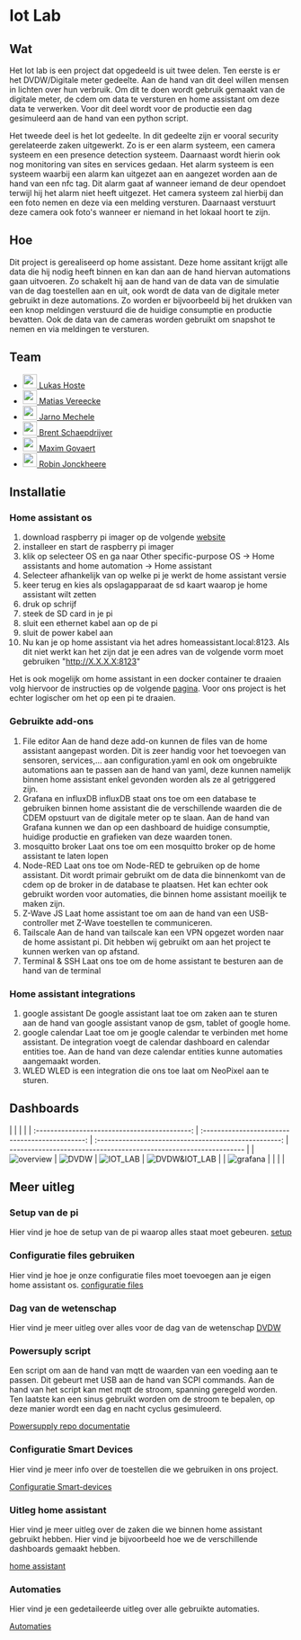 # Iot Lab

## Wat

Het Iot lab is een project dat opgedeeld is uit twee delen. Ten eerste is er het DVDW/Digitale meter gedeelte. Aan de hand van dit deel willen mensen in lichten over hun verbruik. Om dit te doen wordt gebruik gemaakt van de digitale meter, de cdem om data te versturen en home assistant om deze data te verwerken. Voor dit deel wordt voor de productie een dag gesimuleerd aan de hand van een python script.

Het tweede deel is het Iot gedeelte. In dit gedeelte zijn er vooral security gerelateerde zaken uitgewerkt. Zo is er een alarm systeem, een camera systeem en een presence detection systeem. Daarnaast wordt hierin ook nog monitoring van sites en services gedaan. Het alarm systeem is een systeem waarbij een alarm kan uitgezet aan en aangezet worden aan de hand van een nfc tag. Dit alarm gaat af wanneer iemand de deur opendoet terwijl hij het alarm niet heeft uitgezet. Het camera systeem zal hierbij dan een foto nemen en deze via een melding versturen. Daarnaast verstuurt deze camera ook foto's wanneer er niemand in het lokaal hoort te zijn.

## Hoe

Dit project is gerealiseerd op home assistant. Deze home assitant krijgt alle data die hij nodig heeft binnen en kan dan aan de hand hiervan automations gaan uitvoeren. Zo schakelt hij aan de hand van de data van de simulatie van de dag toestellen aan en uit, ook wordt de data van de digitale meter gebruikt in deze automations. Zo worden er bijvoorbeeld bij het drukken van een knop meldingen verstuurd die de huidige consumptie en productie bevatten. Ook de data van de cameras worden gebruikt om snapshot te nemen en via meldingen te versturen.

## Team

- [<img src="https://github.com/LukasHoste.png" width="25"> Lukas Hoste](https://github.com/LukasHoste)
- [<img src="https://github.com/MatiasVereecke.png" width="25"> Matias Vereecke](https://github.com/MatiasVereecke)
- [<img src="https://github.com/JarnoMechele.png" width="25"> Jarno Mechele](https://github.com/JarnoMechele)
- [<img src="https://github.com/Brent-Schaepdrijver.png" width="25"> Brent Schaepdrijver](https://github.com/Brent-Schaepdrijver)
- [<img src="https://github.com/Smiley078.png" width="25"> Maxim Govaert ](https://github.com/Smiley078)
- [<img src="https://github.com/jonckheereke.png" width="25"> Robin Jonckheere](https://github.com/jonckheereke)

## Installatie

### Home assistant os

1. download raspberry pi imager op de volgende [website](https://www.raspberrypi.com/software/)
2. installeer en start de raspberry pi imager
3. klik op selecteer OS en ga naar Other specific-purpose OS -> Home assistants and home automation -> Home assistant
4. Selecteer afhankelijk van op welke pi je werkt de home assistant versie
5. keer terug en kies als opslagapparaat de sd kaart waarop je home assistant wilt zetten
6. druk op schrijf
7. steek de SD card in je pi
8. sluit een ethernet kabel aan op de pi
9. sluit de power kabel aan
10. Nu kan je op home assistant via het adres homeassistant.local:8123. Als dit niet werkt kan het zijn dat je een adres van de volgende vorm moet gebruiken "http://X.X.X.X:8123"

Het is ook mogelijk om home assistant in een docker container te draaien volg hiervoor de instructies op de volgende [pagina](https://www.home-assistant.io/installation/raspberrypi/#install-home-assistant-container). Voor ons project is het echter logischer om het op een pi te draaien.

### Gebruikte add-ons

1. File editor
   Aan de hand deze add-on kunnen de files van de home assistant aangepast worden. Dit is zeer handig voor het toevoegen van sensoren, services,... aan configuration.yaml en ook om ongebruikte automations aan te passen aan de hand van yaml, deze kunnen namelijk binnen home assistant enkel gevonden worden als ze al getriggered zijn.
2. Grafana en influxDB
   influxDB staat ons toe om een database te gebruiken binnen home assistant die de verschillende waarden die de CDEM opstuurt van de digitale meter op te slaan.
   Aan de hand van Grafana kunnen we dan op een dashboard de huidige consumptie, huidige productie en grafieken van deze waarden tonen.
3. mosquitto broker
   Laat ons toe om een mosquitto broker op de home assistant te laten lopen
4. Node-RED
   Laat ons toe om Node-RED te gebruiken op de home assistant. Dit wordt primair gebruikt om de data die binnenkomt van de cdem op de broker in de database te plaatsen. Het kan echter ook gebruikt worden voor automaties, die binnen home assistant moeilijk te maken zijn.
5. Z-Wave JS
   Laat home assistant toe om aan de hand van een USB-controller met Z-Wave toestellen te communiceren.
6. Tailscale
   Aan de hand van tailscale kan een VPN opgezet worden naar de home assistant pi. Dit hebben wij gebruikt om aan het project te kunnen werken van op afstand.
7. Terminal & SSH
   Laat ons toe om de home assistant te besturen aan de hand van de terminal

### Home assistant integrations

1. google assistant
   De google assistant laat toe om zaken aan te sturen aan de hand van google assistant vanop de gsm, tablet of google home.
2. google calendar
   Laat toe om je google calendar te verbinden met home assistant. De integration voegt de calendar dashboard en calendar entities toe. Aan de hand van deze calendar entities kunne automaties aangemaakt worden.
3. WLED
   WLED is een integration die ons toe laat om NeoPixel aan te sturen.

## Dashboards

|                                               |                                                 |                                                       |
| :-------------------------------------------: | :---------------------------------------------: | :---------------------------------------------------: | ----------------------------------------------------------------- |
| ![overview](./Documentation/img/overview.png) | ![DVDW](./Documentation/img/DVDW_dashboard.png) | ![IOT_LAB](./Documentation/img/IOT_LAB_Dashboard.png) | ![DVDW&IOT_LAB](./Documentation/img/DVDW%26IOT_LAB_dashboard.png) |
|  ![grafana](./Documentation/img/grafana.png)  |                                                 |                                                       |                                                                   |

## Meer uitleg

### Setup van de pi

Hier vind je hoe de setup van de pi waarop alles staat moet gebeuren.
[setup](./Documentation/setup.md)

### Configuratie files gebruiken

Hier vind je hoe je onze configuratie files moet toevoegen aan je eigen home assistant os.
[configuratie files](./Documentation/configuratie.md)

### Dag van de wetenschap

Hier vind je meer uitleg over alles voor de dag van de wetenschap
[DVDW](./Documentation/Dag_Van_De_Wetenschap.md)

### Powersuply script

Een script om aan de hand van mqtt de waarden van een voeding aan te passen. Dit gebeurt met USB aan de hand van SCPI commands.
Aan de hand van het script kan met mqtt de stroom, spanning geregeld worden. Ten laatste kan een sinus gebruikt worden om de stroom te bepalen, op deze manier wordt een dag en nacht cyclus gesimuleerd.

[Powersupply repo documentatie](https://github.com/vives-project-xp/Iot-lab_powersupply_script)

### Configuratie Smart Devices

Hier vind je meer info over de toestellen die we gebruiken in ons project.

[Configuratie Smart-devices](./Documentation/config_smart_devices.md)

### Uitleg home assistant

Hier vind je meer uitleg over de zaken die we binnen home assistant gebruikt hebben. Hier vind je bijvoorbeeld hoe we de verschillende dashboards gemaakt hebben.

[home assistant](./Documentation/hass.md)

### Automaties

Hier vind je een gedetaileerde uitleg over alle gebruikte automaties.

[Automaties](./Documentation/automations.md)
